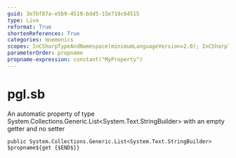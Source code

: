 ```yaml
---
guid: 3e7bf87a-e5b9-4519-bdd5-15e719c64515
type: Live
reformat: True
shortenReferences: True
categories: mnemonics
scopes: InCSharpTypeAndNamespace(minimumLanguageVersion=2.0); InCSharpTypeMember(minimumLanguageVersion=2.0)
parameterOrder: propname
propname-expression: constant("MyProperty")
---
```


# pgl.sb

An automatic property of type System.Collections.Generic.List<System.Text.StringBuilder> with an empty getter and no setter

```
public System.Collections.Generic.List<System.Text.StringBuilder> $propname${get {$END$}}
```
